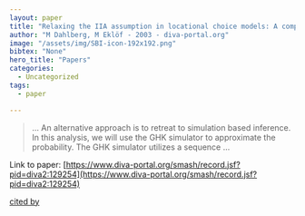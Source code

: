 ```yaml
---
layout: paper
title: "Relaxing the IIA assumption in locational choice models: A comparison between conditional logit, mixed logit, and multinomial probit models"
author: "M Dahlberg, M Eklöf - 2003 - diva-portal.org"
image: "/assets/img/SBI-icon-192x192.png"
bibtex: "None"
hero_title: "Papers"
categories:
  - Uncategorized
tags:
  - paper

---
```

>… An alternative approach is to retreat to simulation based inference. In this analysis, we will use the GHK simulator to approximate the probability. The GHK simulator utilizes a sequence …

Link to paper: [https://www.diva-portal.org/smash/record.jsf?pid=diva2:129254](https://www.diva-portal.org/smash/record.jsf?pid=diva2:129254)

[cited by](https://scholar.google.com/scholar?cites=9980973639412377654&as_sdt=2005&sciodt=0,5&hl=en&num=20)
